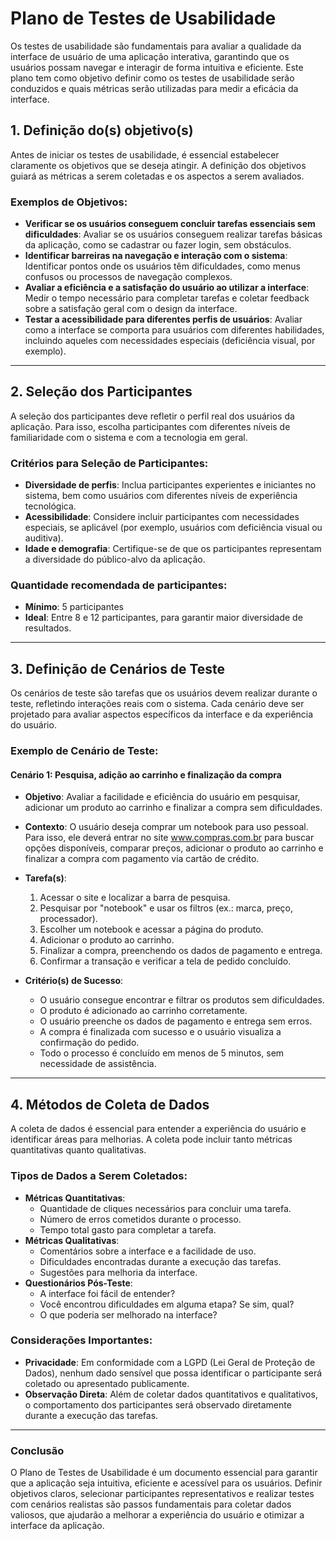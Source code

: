 # Plano de Testes de Usabilidade

Os testes de usabilidade são fundamentais para avaliar a qualidade da interface de usuário de uma aplicação interativa, garantindo que os usuários possam navegar e interagir de forma intuitiva e eficiente. Este plano tem como objetivo definir como os testes de usabilidade serão conduzidos e quais métricas serão utilizadas para medir a eficácia da interface.

## 1. Definição do(s) objetivo(s)

Antes de iniciar os testes de usabilidade, é essencial estabelecer claramente os objetivos que se deseja atingir. A definição dos objetivos guiará as métricas a serem coletadas e os aspectos a serem avaliados.

### Exemplos de Objetivos:
- **Verificar se os usuários conseguem concluir tarefas essenciais sem dificuldades**: Avaliar se os usuários conseguem realizar tarefas básicas da aplicação, como se cadastrar ou fazer login, sem obstáculos.
- **Identificar barreiras na navegação e interação com o sistema**: Identificar pontos onde os usuários têm dificuldades, como menus confusos ou processos de navegação complexos.
- **Avaliar a eficiência e a satisfação do usuário ao utilizar a interface**: Medir o tempo necessário para completar tarefas e coletar feedback sobre a satisfação geral com o design da interface.
- **Testar a acessibilidade para diferentes perfis de usuários**: Avaliar como a interface se comporta para usuários com diferentes habilidades, incluindo aqueles com necessidades especiais (deficiência visual, por exemplo).

---

## 2. Seleção dos Participantes

A seleção dos participantes deve refletir o perfil real dos usuários da aplicação. Para isso, escolha participantes com diferentes níveis de familiaridade com o sistema e com a tecnologia em geral.

### Critérios para Seleção de Participantes:
- **Diversidade de perfis**: Inclua participantes experientes e iniciantes no sistema, bem como usuários com diferentes níveis de experiência tecnológica.
- **Acessibilidade**: Considere incluir participantes com necessidades especiais, se aplicável (por exemplo, usuários com deficiência visual ou auditiva).
- **Idade e demografia**: Certifique-se de que os participantes representam a diversidade do público-alvo da aplicação.

### Quantidade recomendada de participantes:
- **Mínimo**: 5 participantes
- **Ideal**: Entre 8 e 12 participantes, para garantir maior diversidade de resultados.

---

## 3. Definição de Cenários de Teste

Os cenários de teste são tarefas que os usuários devem realizar durante o teste, refletindo interações reais com o sistema. Cada cenário deve ser projetado para avaliar aspectos específicos da interface e da experiência do usuário.

### Exemplo de Cenário de Teste:

#### **Cenário 1**: Pesquisa, adição ao carrinho e finalização da compra

- **Objetivo**: Avaliar a facilidade e eficiência do usuário em pesquisar, adicionar um produto ao carrinho e finalizar a compra sem dificuldades.

- **Contexto**: O usuário deseja comprar um notebook para uso pessoal. Para isso, ele deverá entrar no site www.compras.com.br para buscar opções disponíveis, comparar preços, adicionar o produto ao carrinho e finalizar a compra com pagamento via cartão de crédito.

- **Tarefa(s)**: 
    1. Acessar o site e localizar a barra de pesquisa.
    2. Pesquisar por "notebook" e usar os filtros (ex.: marca, preço, processador).
    3. Escolher um notebook e acessar a página do produto.
    4. Adicionar o produto ao carrinho.
    5. Finalizar a compra, preenchendo os dados de pagamento e entrega.
    6. Confirmar a transação e verificar a tela de pedido concluído.
 
- **Critério(s) de Sucesso**:
    - O usuário consegue encontrar e filtrar os produtos sem dificuldades.
    - O produto é adicionado ao carrinho corretamente.
    - O usuário preenche os dados de pagamento e entrega sem erros.
    - A compra é finalizada com sucesso e o usuário visualiza a confirmação do pedido.
    - Todo o processo é concluído em menos de 5 minutos, sem necessidade de assistência.

---

## 4. Métodos de Coleta de Dados

A coleta de dados é essencial para entender a experiência do usuário e identificar áreas para melhorias. A coleta pode incluir tanto métricas quantitativas quanto qualitativas.

### Tipos de Dados a Serem Coletados:
- **Métricas Quantitativas**:
    - Quantidade de cliques necessários para concluir uma tarefa.
    - Número de erros cometidos durante o processo.
    - Tempo total gasto para completar a tarefa.
- **Métricas Qualitativas**:
    - Comentários sobre a interface e a facilidade de uso.
    - Dificuldades encontradas durante a execução das tarefas.
    - Sugestões para melhoria da interface.
- **Questionários Pós-Teste**:
    - A interface foi fácil de entender?
    - Você encontrou dificuldades em alguma etapa? Se sim, qual?
    - O que poderia ser melhorado na interface?

### Considerações Importantes:
- **Privacidade**: Em conformidade com a LGPD (Lei Geral de Proteção de Dados), nenhum dado sensível que possa identificar o participante será coletado ou apresentado publicamente.
- **Observação Direta**: Além de coletar dados quantitativos e qualitativos, o comportamento dos participantes será observado diretamente durante a execução das tarefas.

---

### Conclusão

O Plano de Testes de Usabilidade é um documento essencial para garantir que a aplicação seja intuitiva, eficiente e acessível para os usuários. Definir objetivos claros, selecionar participantes representativos e realizar testes com cenários realistas são passos fundamentais para coletar dados valiosos, que ajudarão a melhorar a experiência do usuário e otimizar a interface da aplicação.
